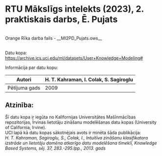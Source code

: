 # RTU Mākslīgs intelekts (2023), 2. praktiskais darbs, Ē. Pujats
<br>
Orange Rīka darba fails - __MI2PD_Pujats.ows__
<br><br>


Datu kopa:<br>
https://archive.ics.uci.edu/ml/datasets/User+Knowledge+Modeling#

Informācija par datu kopu:<br>

| Autori        | H. T. Kahraman, I. Colak, S. Sagiroglu <br>
|-------------- | --------------------------------------
| Pētījuma gads | 2009


## Atzinība:
Šī datu kopa ir iegūta no Kalifornijas Universitātes Mašīnmācības repozitorijas, Īrvinas lietotāju zināšanu modelēšanas datu kopas (University of California, Irvine).<br>
UCI lapā kā datu kopas sākotnējais avots ir minēta šāda publikācija:<br>
*H. T. Kahraman, Sagiroglu, S., Colak, I., Intuitīva zināšanu klasifikatora izstrāde un lietotāju domēna atkarīgo datu modelēšana tīmeklī, Knowledge Based Systems, sēj. 37, 283.-295.lpp., 2013. gads*
